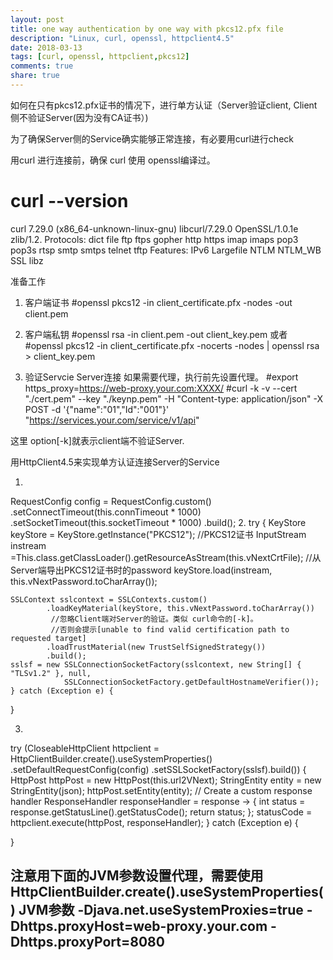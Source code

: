 ```yaml
---
layout: post
title: one way authentication by one way with pkcs12.pfx file
description: "Linux, curl, openssl, httpclient4.5"
date: 2018-03-13
tags: [curl, openssl, httpclient,pkcs12]
comments: true
share: true
---
```


如何在只有pkcs12.pfx证书的情况下，进行单方认证（Server验证client, Client侧不验证Server(因为没有CA证书）)

为了确保Server侧的Service确实能够正常连接，有必要用curl进行check

用curl 进行连接前，确保 curl 使用 openssl编译过。
# curl --version
curl 7.29.0 (x86_64-unknown-linux-gnu) libcurl/7.29.0 OpenSSL/1.0.1e zlib/1.2.
Protocols: dict file ftp ftps gopher http https imap imaps pop3 pop3s rtsp smtp smtps telnet tftp
Features: IPv6 Largefile NTLM NTLM_WB SSL libz

准备工作
1. 客户端证书
#openssl pkcs12 -in client_certificate.pfx -nodes -out client.pem

2. 客户端私钥
#openssl rsa -in client.pem -out client_key.pem
或者
#openssl pkcs12 -in client_certificate.pfx -nocerts -nodes | openssl rsa > client_key.pem

3. 验证Servcie Server连接
如果需要代理，执行前先设置代理。
#export https_proxy=https://web-proxy.your.com:XXXX/
#curl -k -v --cert "./cert.pem" --key "./keynp.pem" -H "Content-type: application/json" -X POST -d '{"name":"01","Id":"001"}' "https://services.your.com/service/v1/api"

这里 option[-k]就表示client端不验证Server.


用HttpClient4.5来实现单方认证连接Server的Service

1.
RequestConfig config = RequestConfig.custom()
              	.setConnectTimeout(this.connTimeout * 1000)
		.setSocketTimeout(this.socketTimeout * 1000)
		.build();
2.
try {
	KeyStore keyStore = KeyStore.getInstance("PKCS12");
	//PKCS12证书
	InputStream instream =This.class.getClassLoader().getResourceAsStream(this.vNextCrtFile);
	//从Server端导出PKCS12证书时的password
	keyStore.load(instream, this.vNextPassword.toCharArray());

	SSLContext sslcontext = SSLContexts.custom()
			.loadKeyMaterial(keyStore, this.vNextPassword.toCharArray())
			 //忽略Client端对Server的验证。类似 curl命令的[-k]。
			 //否则会提示[unable to find valid certification path to requested target]
			.loadTrustMaterial(new TrustSelfSignedStrategy())
			.build();
	sslsf = new SSLConnectionSocketFactory(sslcontext, new String[] { "TLSv1.2" }, null,
				SSLConnectionSocketFactory.getDefaultHostnameVerifier());
	} catch (Exception e) {
}

3.
try (CloseableHttpClient httpclient = HttpClientBuilder.create().useSystemProperties()
				.setDefaultRequestConfig(config)
				.setSSLSocketFactory(sslsf).build()) {
           HttpPost httpPost = new HttpPost(this.url2VNext);
           StringEntity entity = new StringEntity(json);
           httpPost.setEntity(entity);
           // Create a custom response handler
           ResponseHandler<Integer> responseHandler = response -> {
                int status = response.getStatusLine().getStatusCode();
                return status;
           };
	statusCode = httpclient.execute(httpPost, responseHandler);
} catch (Exception e) {

}

注意用下面的JVM参数设置代理，需要使用HttpClientBuilder.create().useSystemProperties()
JVM参数
-Djava.net.useSystemProxies=true -Dhttps.proxyHost=web-proxy.your.com -Dhttps.proxyPort=8080
---